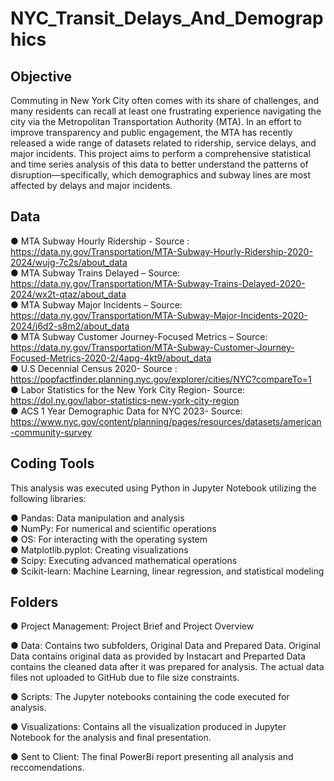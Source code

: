 # NYC_Transit_Delays_And_Demographics
## Objective
Commuting in New York City often comes with its share of challenges, and many residents can recall at least one frustrating experience navigating the city via the Metropolitan Transportation Authority (MTA). In an effort to improve transparency and public engagement, the MTA has recently released a wide range of datasets related to ridership, service delays, and major incidents. This project aims to perform a comprehensive statistical and time series analysis of this data to better understand the patterns of disruption—specifically, which demographics and subway lines are most affected by delays and major incidents.  
## Data
● MTA Subway Hourly Ridership - Source : https://data.ny.gov/Transportation/MTA-Subway-Hourly-Ridership-2020-2024/wujg-7c2s/about_data \
● MTA Subway Trains Delayed – Source: https://data.ny.gov/Transportation/MTA-Subway-Trains-Delayed-2020-2024/wx2t-qtaz/about_data \
● MTA Subway Major Incidents – Source: https://data.ny.gov/Transportation/MTA-Subway-Major-Incidents-2020-2024/j6d2-s8m2/about_data \
● MTA Subway Customer Journey-Focused Metrics – Source: https://data.ny.gov/Transportation/MTA-Subway-Customer-Journey-Focused-Metrics-2020-2/4apg-4kt9/about_data \
● U.S Decennial Census 2020- Source : https://popfactfinder.planning.nyc.gov/explorer/cities/NYC?compareTo=1 \
● Labor Statistics for the New York City Region- Source: https://dol.ny.gov/labor-statistics-new-york-city-region \
● ACS 1 Year Demographic Data for NYC 2023- Source: https://www.nyc.gov/content/planning/pages/resources/datasets/american-community-survey

## Coding Tools

This analysis was executed using Python in Jupyter Notebook utilizing the following libraries:

● Pandas: Data manipulation and analysis\
● NumPy: For numerical and scientific operations\
● OS: For interacting with the operating system\
● Matplotlib.pyplot: Creating visualizations\
● Scipy: Executing advanced mathematical operations\
● Scikit-learn: Machine Learning, linear regression, and statistical modeling

## Folders

● Project Management: Project Brief and Project Overview

● Data: Contains two subfolders, Original Data and Prepared Data. Original Data contains original data as provided by Instacart and Preparted Data contains the cleaned data after it was prepared for analysis. The actual data files not uploaded to GitHub due to file size constraints.

● Scripts: The Jupyter notebooks containing the code executed for analysis.

● Visualizations: Contains all the visualization produced in Jupyter Notebook for the analysis and final presentation.

● Sent to Client: The final PowerBi report presenting all analysis and reccomendations. 
